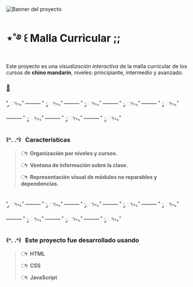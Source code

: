 ![Banner del proyecto](https://raw.githubusercontent.com/jk2yk97/OO2/refs/heads/main/banner.png)
# ‪‪⋆˚࿔ ꒰ Malla Curricular ;;

Este proyecto es una *visualización interactiva* de la malla curricular de los cursos de **chino mandarín**, niveles: principiante, intermedio y avanzado.

### [🧊](https://jk2yk97.github.io/xd/)

˚ ༘ ೀ⋆｡˚ ——— ˚ ༘ ೀ⋆｡˚ ——— ˚ ༘ ೀ⋆｡˚ ——— ˚ ༘ ೀ⋆｡˚ ——— ˚ ༘ ೀ⋆｡˚ ——— ˚ ༘ ೀ⋆｡˚ ——— ˚ ༘ ೀ⋆｡˚ ——— ˚ ༘ ೀ⋆｡˚

### ꒰ᐢ. .ᐢ꒱&nbsp;&nbsp;&nbsp;Características

> **ೀ&nbsp;&nbsp;Organización por niveles y cursos.**
> 
> **ೀ&nbsp;&nbsp;Ventana de información sobre la clase.**
> 
> **ೀ&nbsp;&nbsp;Representación visual de módulos no reparables y dependencias.**

&nbsp;<br>
˚ ༘ ೀ⋆｡˚ ——— ˚ ༘ ೀ⋆｡˚ ——— ˚ ༘ ೀ⋆｡˚ ——— ˚ ༘ ೀ⋆｡˚ ——— ˚ ༘ ೀ⋆｡˚ ——— ˚ ༘ ೀ⋆｡˚ ——— ˚ ༘ ೀ⋆｡˚ ——— ˚ ༘ ೀ⋆｡˚

### ꒰ᐢ. .ᐢ꒱&nbsp;&nbsp;&nbsp;Este proyecto fue desarrollado usando

> **ೀ&nbsp;&nbsp;HTML**
> 
> **ೀ&nbsp;&nbsp;CSS**
> 
> **ೀ&nbsp;&nbsp;JavaScript**
